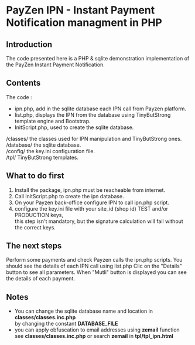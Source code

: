 # PayZen IPN - Instant Payment Notification managment in PHP

## Introduction
The code presented here is a PHP & sqlite demonstration implementation of the PayZen Instant Payment Notification.



## Contents
The code :
* ipn.php, add in the sqlite database each IPN call from Payzen platform.
* list.php, displays the IPN from the database using TinyButStrong template engine and Bootstrap.
* InitScript.php, used to create the sqlite database.


/classes/  the classes used for IPN manipulation and TinyButStrong ones.  
/database/ the sqlite database.  
/config/   the key.ini configuration file.  
/tpl/      TinyButStrong templates.


## What to do first 
1. Install the package, ipn.php must be reacheable from internet. 
2. Call InitScript.php to create the ipn database.
3. On your Payzen back-office configure IPN to call ipn.php script.
4. configure the key.ini file with your site_id (shop id) TEST and/or PRODUCTION keys,  
   this step isn't mandatory, but the signature calculation will fail without the correct keys.


## The next steps
Perform some payments and check Payzen calls the ipn.php scripts. 
You should see the details of each IPN call using list.php 
Clic on the "Details" button to see all parameters.
When "Mutli" button is displayed you can see the details of each payment. 

## Notes
* You can change the sqlite database name and location in **classes/classes.inc.php**  
   by changing the constant **DATABASE_FILE** 
* you can apply obfuscation to email addresses using **zemail** function  
  see **classes/classes.inc.php** or search **zemail** in **tpl/tpl_ipn.html**
